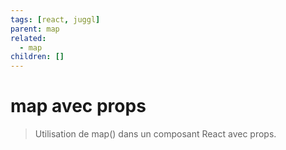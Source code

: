 ```yaml
---
tags: [react, juggl]
parent: map
related:
  - map
children: []
---
```


# map avec props

> Utilisation de map() dans un composant React avec props.
